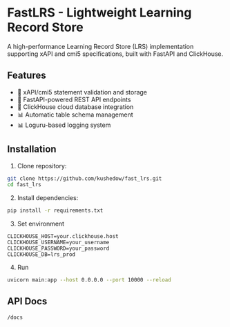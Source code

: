 # FastLRS - Lightweight Learning Record Store

A high-performance Learning Record Store (LRS) implementation supporting xAPI and cmi5 specifications, built with FastAPI and ClickHouse.

## Features

- 📝 xAPI/cmi5 statement validation and storage
- 🚀 FastAPI-powered REST API endpoints
- 🐘 ClickHouse cloud database integration
- 📊 Automatic table schema management
- 📊 Loguru-based logging system

## Installation

1. Clone repository:
```bash
git clone https://github.com/kushedow/fast_lrs.git
cd fast_lrs
```

2. Install dependencies:

```bash
pip install -r requirements.txt
```

3. Set environment

```
CLICKHOUSE_HOST=your.clickhouse.host
CLICKHOUSE_USERNAME=your_username
CLICKHOUSE_PASSWORD=your_password
CLICKHOUSE_DB=lrs_prod
```

4. Run

```bash
uvicorn main:app --host 0.0.0.0 --port 10000 --reload
```

## API Docs

```bash
/docs
```

